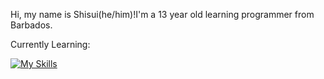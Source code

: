 

Hi, my name is Shisui(he/him)!I'm a 13 year old learning programmer from Barbados.

Currently Learning:

[![My Skills](https://skillicons.dev/icons?i=aws,bash,c,cs,cpp,css,discord,electron,express,git,github,html,idea,java,js,kotlin,lua,mysql,nextjs,nodejs,ps,php,prisma,react,regex,tailwind,ts,ngnix)](https://skillicons.dev)
